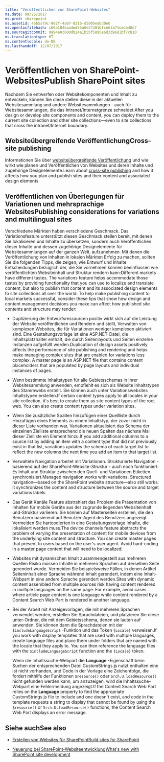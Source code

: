 ```yaml
---
title: "Veröffentlichen von SharePoint-Websites"
ms.date: 09/25/2017
ms.prod: sharepoint
ms.assetid: 46b5a79c-962f-4a07-8316-d5005eabd0e0
ms.openlocfilehash: c66a184baaded55a0e47301bfce63a74cedb48d7
ms.sourcegitcommit: 0a94e0c600db24a1b5bf5895e6d3d9681bf7c810
ms.translationtype: HT
ms.contentlocale: de-DE
ms.lasthandoff: 12/07/2017
---
```

# <a name="publish-sharepoint-sites"></a><span data-ttu-id="b1c76-102">Veröffentlichen von SharePoint-Websites</span><span class="sxs-lookup"><span data-stu-id="b1c76-102">Publish SharePoint sites</span></span>

<span data-ttu-id="b1c76-103">Nachdem Sie entwerfen oder Websitekomponenten und Inhalt zu entwickeln, können Sie diese stellen diese in der aktuellen Websitesammlung und andere Websitesammlungen - auch für Websitesammlungen, die das Intranet/Internetgrenze schneidet.</span><span class="sxs-lookup"><span data-stu-id="b1c76-103">After you design or develop site components and content, you can deploy them to the current site collection and other site collections—even to site collections that cross the intranet/Internet boundary.</span></span>
  
    
    


## <a name="cross-site-publishing"></a><span data-ttu-id="b1c76-104">Websiteübergreifende Veröffentlichung</span><span class="sxs-lookup"><span data-stu-id="b1c76-104">Cross-site publishing</span></span>

<span data-ttu-id="b1c76-105">Informationen Sie über  [websiteübergreifende Veröffentlichung](cross-site-publishing-in-sharepoint.md) und wie wirkt wie planen und Veröffentlichen von Websites und deren Inhalte und zugehörige Designelemente.</span><span class="sxs-lookup"><span data-stu-id="b1c76-105">Learn about  [cross-site publishing](cross-site-publishing-in-sharepoint.md) and how it affects how you plan and publish sites and their content and associated design elements.</span></span>
  
    
    

## <a name="publishing-considerations-for-variations-and-multilingual-sites"></a><span data-ttu-id="b1c76-106">Veröffentlichen von Überlegungen für Variationen und mehrsprachige Websites</span><span class="sxs-lookup"><span data-stu-id="b1c76-106">Publishing considerations for variations and multilingual sites</span></span>

<span data-ttu-id="b1c76-p101">Verschiedene Märkten haben verschiedene Geschmack. Das Variationsfeature unterstützt diesen Geschmack stellen bereit, mit denen Sie lokalisieren und Inhalte zu übersetzen, sondern auch Veröffentlichen dieser Inhalte und dessen zugehörige Designelemente für Websitesammlungen auf der ganzen Welt, aufzunehmen. Mit denen die Veröffentlichung von Inhalten in lokalen Märkten Erfolg zu machen, sollten Sie die folgenden Tipps, die zeigen, wie Entwurf und Inhalte Entscheidungen bezüglich der, die Sie vornehmen können beeinflussen wie veröffentlichten Websiteinhalt und Struktur rendern kann:</span><span class="sxs-lookup"><span data-stu-id="b1c76-p101">Different markets have different tastes. The variations feature helps accommodate those tastes by providing functionality that you can use to localize and translate content, but also to publish that content and its associated design elements to site collections all over the world. To help make publishing content to local markets successful, consider these tips that show how design and content management decisions you make can affect how published site contents and structure may render:</span></span>
  
    
    

- <span data-ttu-id="b1c76-p102">Duplizierung der Entwurfsressourcen positiv wirkt sich auf die Leistung der Website veröffentlichen und Rendern und stellt, Verwalten von komplexen Websites, die für Variationen weniger komplexen aktiviert sind. Eine Gestaltungsvorlage ist eine ASP.NET-Datei, die Inhaltsplatzhalter enthält, die durch Seitenlayouts und Seiten einzelne Instanzen aufgefüllt werden.</span><span class="sxs-lookup"><span data-stu-id="b1c76-p102">Duplication of design assets positively affects the performance of site publishing and rendering and helps make managing complex sites that are enabled for variations less complex. A master page is an ASP.NET file that contains content placeholders that are populated by page layouts and individual instances of pages.</span></span> 
    
  
- <span data-ttu-id="b1c76-p103">Wenn bestimmte Inhaltstypen für alle Gebietsschemas in Ihrer Websitesammlung anwenden, empfiehlt es sich als Website Inhaltstypen des Stammwebs erstellt. Sie können auch unter Variationswebsites Inhaltstypen erstellen.</span><span class="sxs-lookup"><span data-stu-id="b1c76-p103">If certain content types apply to all locales in your site collection, it's best to create them as site content types of the root web. You can also create content types under variation sites.</span></span> 
    
  
- <span data-ttu-id="b1c76-114">Wenn Sie zusätzliche Spalten hinzufügen einer Quellliste durch Hinzufügen eines Elements zu einem Inhaltstyp, der zuvor nicht in dieser Liste vorhanden war, Variationen aktualisiert das Schema der einzelnen Zielliste entsprechend die neuen Spalten das nächste Mal dieser Zielliste ein Element hinzu.</span><span class="sxs-lookup"><span data-stu-id="b1c76-114">If you add additional columns to a source list by adding an item with a content type that did not previously exist in that list, variations updates the schema of each target list to reflect the new columns the next time you add an item to that target list.</span></span> 
    
  
- <span data-ttu-id="b1c76-p104">Verwaltete Navigation arbeitet mit Variationen. Strukturierte Navigation - basierend auf der SharePoint-Website-Struktur - auch noch funktioniert: Es Inhalt und Struktur zwischen den Quell- und Variationen Etiketten synchronisiert.</span><span class="sxs-lookup"><span data-stu-id="b1c76-p104">Managed navigation works with variations. Structured navigation—based on the SharePoint website structure—also still works: it synchronizes the content and structure between the source and target variations labels.</span></span> 
    
  
- <span data-ttu-id="b1c76-p105">Das Gerät Kanäle Feature abstrahiert das Problem die Präsentation von Inhalten für mobile Geräte aus der zugrunde liegenden Websiteinhalt und-Struktur variieren. Sie können auf Masterseiten erstellen, die den Benutzern basierend auf Benutzer-Agent des Benutzers angezeigt. Vermeiden Sie hartcodierten in eine Gestaltungsvorlage Inhalte, die lokalisiert werden muss.</span><span class="sxs-lookup"><span data-stu-id="b1c76-p105">The device channels feature abstracts the problem of varying the presentation of content for mobile devices from the underlying site content and structure. You can create master pages that present to users based on the user's user agent. Avoid hard-coding in a master page content that will need to be localized.</span></span>
    
  
- <span data-ttu-id="b1c76-p106">Websites mit dynamischen Inhalt zusammengestellt aus mehreren Quellen Risiko müssen Inhalte in mehreren Sprachen auf derselben Seite gerendert wurde. Vermeiden Sie beispielsweise Fällen, in denen Artikel Seiteninhalt einer Sprache während Inhalt gerendert, indem eine Inhalt-Webpart in eine andere Sprache gerendert werden.</span><span class="sxs-lookup"><span data-stu-id="b1c76-p106">Sites with dynamic content assembled from multiple sources risk having content rendered in multiple languages on the same page. For example, avoid cases where article page content is one language while content rendered by a Content Search Web Part is rendered in another language.</span></span> 
    
  
- <span data-ttu-id="b1c76-p107">Bei der Arbeit mit Anzeigevorlagen, die mit mehreren Sprachen verwendet werden, erstellen Sie Sprachdateien, und platzieren Sie diese unter-Ordner, die mit dem Gebietsschema, denen sie lauten auf anwenden. Sie können dann die Sprachdateien mit der  `$includeLanguageScript` -Funktion und das Token `{Locale}` verweisen.</span><span class="sxs-lookup"><span data-stu-id="b1c76-p107">If you work with display templates that are used with multiple languages, create language files and place them under folders that are named with the locale that they apply to. You can then reference the language files with the  `$includeLanguageScript` function and the `{Locale}` token.</span></span>
    
    <span data-ttu-id="b1c76-124">Wenn die Inhaltssuche-Webpart die **Language** -Eigenschaft beim Suchen der entsprechenden Datei CustomStrings.js nutzt enthalten eine ist nicht vorhanden, und Code in der Vorlage eine Zeichenfolge, die fordert mithilfe der Funktionen `$resource()` oder `Srch.U.loadResource()` nicht gefunden werden kann, um anzuzeigen, wird die Inhaltssuche-Webpart eine Fehlermeldung angezeigt.</span><span class="sxs-lookup"><span data-stu-id="b1c76-124">If the Content Search Web Part relies on the **Language** property to find the appropriate CustomStrings.js file to include and one doesn't exist, and code in the template requests a string to display that cannot be found by using the `$resource()` or `Srch.U.loadResource()` functions, the Content Search Web Part displays an error message.</span></span>
    
  

## <a name="see-also"></a><span data-ttu-id="b1c76-125">Siehe auch</span><span class="sxs-lookup"><span data-stu-id="b1c76-125">See also</span></span>
<span data-ttu-id="b1c76-126"><a name="bk_addresources"> </a></span><span class="sxs-lookup"><span data-stu-id="b1c76-126"><a name="bk_addresources"> </a></span></span>


-  [<span data-ttu-id="b1c76-127">Erstellen von Websites für SharePoint</span><span class="sxs-lookup"><span data-stu-id="b1c76-127">Build sites for SharePoint</span></span>](build-sites-for-sharepoint.md)
    
  
-  [<span data-ttu-id="b1c76-128">Neuerung bei SharePoint-Websiteentwicklung</span><span class="sxs-lookup"><span data-stu-id="b1c76-128">What's new with SharePoint site development</span></span>](what-s-new-with-sharepoint-site-development.md)
    
  

